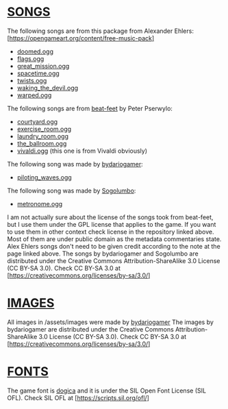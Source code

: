 # [SONGS](assets/songs)

The following songs are from this package from Alexander Ehlers:
[https://opengameart.org/content/free-music-pack]
- [doomed.ogg](assets/songs/doomed.ogg)
- [flags.ogg](assets/songs/flags.ogg)
- [great_mission.ogg](assets/songs/great_mission.ogg)
- [spacetime.ogg](assets/songs/spacetime.ogg)
- [twists.ogg](assets/songs/twists.ogg)
- [waking_the_devil.ogg](assets/songs/waking_the_devil.ogg)
- [warped.ogg](assets/songs/warped.ogg)

The following songs are from [beat-feet](https://github.com/beat-feet/beat-feet)
by Peter Pserwylo:
- [courtyard.ogg](assets/songs/courtyard.ogg)
- [exercise_room.ogg](assets/songs/exercise_room.ogg)
- [laundry_room.ogg](assets/songs/laundry_room.ogg)
- [the_ballroom.ogg](assets/songs/the_ballroom.ogg)
- [vivaldi.ogg](assets/songs/vivaldi.ogg) (this one is from Vivaldi obviously)

The following song was made by [bydariogamer](https://github.com/bydariogamer):
- [piloting_waves.ogg](assets/songs/piloting_waves.ogg)

The following song was made by [Sogolumbo](https://github.com/sogolumbo):
- [metronome.ogg](assets/songs/metronome.ogg)

I am not actually sure about the license of the songs took from beat-feet,
but I use them under the GPL license that applies to the game. If you want
to use them in other context check license in the repository linked above.
Most of them are under public domain as the metadata commentaries state.
Alex Ehlers songs don't need to be given credit according to the note at
the page linked above.
The songs by bydariogamer and Sogolumbo are distributed under the Creative
Commons Attribution-ShareAlike 3.0 License (CC BY-SA 3.0).
Check CC BY-SA 3.0 at [https://creativecommons.org/licenses/by-sa/3.0/]

# [IMAGES](assets/images)

All images in /assets/images were made by [bydariogamer](https://github.com/bydariogamer)
The images by bydariogamer are distributed under the Creative Commons
Attribution-ShareAlike 3.0 License (CC BY-SA 3.0).
Check CC BY-SA 3.0 at [https://creativecommons.org/licenses/by-sa/3.0/]

# [FONTS](assets/fonts)

The game font is [dogica](assets/fonts/dogica.ttf) and it is under the
SIL Open Font License (SIL OFL).
Check SIL OFL at [https://scripts.sil.org/ofl/]
